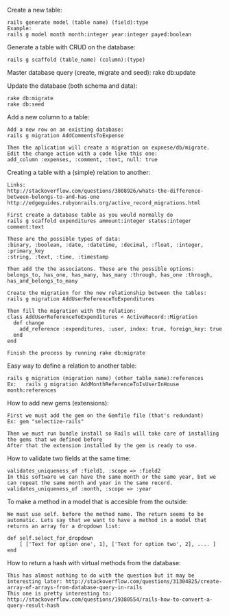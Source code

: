 Create a new table:

    rails generate model (table name) (field):type
    Example:
    rails g model month month:integer year:integer payed:boolean

Generate a table with CRUD on the database:

    rails g scaffold (table_name) (column):(type)

Master database query (create, migrate and seed):
    rake db:update

Update the database (both schema and data):

    rake db:migrate
    rake db:seed

Add a new column to a table:

    Add a new row on an existing database:
    rails g migration AddCommentsToExpense

    Then the aplication will create a migration on expnese/db/migrate. Edit the change action with a code like this one:
    add_column :expenses, :comment, :text, null: true

Creating a table with a (simple) relation to another:

    Links:
    http://stackoverflow.com/questions/3808926/whats-the-difference-between-belongs-to-and-has-one
    http://edgeguides.rubyonrails.org/active_record_migrations.html

    First create a database table as you would normally do
    rails g scaffold expenditures ammount:integer status:integer comment:text

    These are the possible types of data:
    :binary, :boolean, :date, :datetime, :decimal, :float, :integer, :primary_key
    :string, :text, :time, :timestamp

    Then add the the associatons. These are the possible options:
    belongs_to, has_one, has_many, has_many :through, has_one :through, has_and_belongs_to_many

    Create the migration for the new relationship between the tables:
    rails g migration AddUserReferenceToExpenditures

    Then fill the migration with the relation:
    class AddUserReferenceToExpenditures < ActiveRecord::Migration
      def change
        add_reference :expenditures, :user, index: true, foreign_key: true
      end
    end

    Finish the process by running rake db:migrate

Easy way to define a relation to another table:
    
    rails g migration (migration name) (other_table_name):references
    Ex:   rails g migration AddMonthReferenceToIsUserInHouse month:references

How to add new gems (extensions):

    First we must add the gem on the Gemfile file (that's redundant)
    Ex: gem "selectize-rails"

    Then we must run bundle install so Rails will take care of installing the gems that we defined before
    After that the extension installed by the gem is ready to use.

How to validate two fields at the same time:

    validates_uniqueness_of :field1, :scope => :field2
    In this software we can have the same month or the same year, but we can repeat the same month and year in the same record.
    validates_uniqueness_of :month, :scope => :year
    
    
To make a method in a model that is accesible from the outside:

    We must use self. before the method name. The return seems to be automatic. Lets say that we want to have a method in a model that returns an array for a dropdown list:
    
    def self.select_for_dropdown
        [ ['Text for option one', 1], ['Text for option two', 2], .... ]
    end
      
      
How to return a hash with virtual methods from the database:
    
    This has almost nothing to do with the question but it may be interesting later: http://stackoverflow.com/questions/31304825/create-array-of-arrays-from-database-query-in-rails
    This one is pretty interesting to: http://stackoverflow.com/questions/19380554/rails-how-to-convert-a-query-result-hash
    
    
      